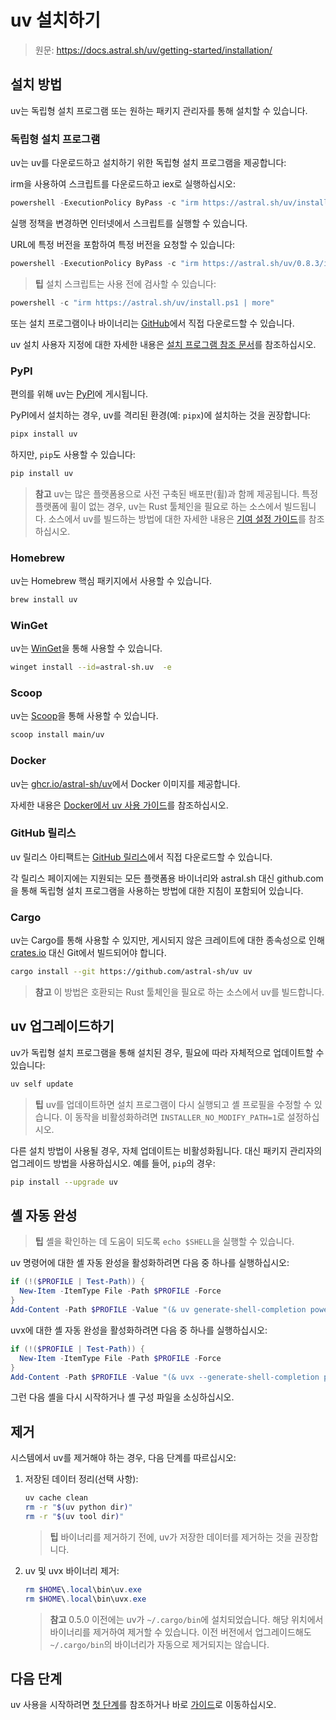 # uv 설치하기

> 원문: <https://docs.astral.sh/uv/getting-started/installation/>

## 설치 방법

uv는 독립형 설치 프로그램 또는 원하는 패키지 관리자를 통해 설치할 수 있습니다.

### 독립형 설치 프로그램

uv는 uv를 다운로드하고 설치하기 위한 독립형 설치 프로그램을 제공합니다:

irm을 사용하여 스크립트를 다운로드하고 iex로 실행하십시오:

```powershell
powershell -ExecutionPolicy ByPass -c "irm https://astral.sh/uv/install.ps1 | iex"
```

실행 정책을 변경하면 인터넷에서 스크립트를 실행할 수 있습니다.

URL에 특정 버전을 포함하여 특정 버전을 요청할 수 있습니다:

```powershell
powershell -ExecutionPolicy ByPass -c "irm https://astral.sh/uv/0.8.3/install.ps1 | iex"
```

> **팁**
> 설치 스크립트는 사용 전에 검사할 수 있습니다:

```powershell
powershell -c "irm https://astral.sh/uv/install.ps1 | more"
```

또는 설치 프로그램이나 바이너리는 [GitHub](https://github.com/astral-sh/uv/releases)에서 직접 다운로드할 수 있습니다.

uv 설치 사용자 지정에 대한 자세한 내용은 [설치 프로그램 참조 문서](../../reference/installer/)를 참조하십시오.

### PyPI

편의를 위해 uv는 [PyPI](https://pypi.org/project/uv/)에 게시됩니다.

PyPI에서 설치하는 경우, uv를 격리된 환경(예: `pipx`)에 설치하는 것을 권장합니다:

```bash
pipx install uv
```

하지만, `pip`도 사용할 수 있습니다:

```bash
pip install uv
```

> **참고**
> uv는 많은 플랫폼용으로 사전 구축된 배포판(휠)과 함께 제공됩니다. 특정 플랫폼에 휠이 없는 경우, uv는 Rust 툴체인을 필요로 하는 소스에서 빌드됩니다. 소스에서 uv를 빌드하는 방법에 대한 자세한 내용은 [기여 설정 가이드](https://github.com/astral-sh/uv/blob/main/CONTRIBUTING.md#setup)를 참조하십시오.

### Homebrew

uv는 Homebrew 핵심 패키지에서 사용할 수 있습니다.

```bash
brew install uv
```

### WinGet

uv는 [WinGet](https://winstall.app/apps/astral-sh.uv)을 통해 사용할 수 있습니다.

```bash
winget install --id=astral-sh.uv  -e
```

### Scoop

uv는 [Scoop](https://scoop.sh/#/apps?q=uv)을 통해 사용할 수 있습니다.

```bash
scoop install main/uv
```

### Docker

uv는 [ghcr.io/astral-sh/uv](https://github.com/astral-sh/uv/pkgs/container/uv)에서 Docker 이미지를 제공합니다.

자세한 내용은 [Docker에서 uv 사용 가이드](../../guides/integration/docker/)를 참조하십시오.

### GitHub 릴리스

uv 릴리스 아티팩트는 [GitHub 릴리스](https://github.com/astral-sh/uv/releases)에서 직접 다운로드할 수 있습니다.

각 릴리스 페이지에는 지원되는 모든 플랫폼용 바이너리와 astral.sh 대신 github.com을 통해 독립형 설치 프로그램을 사용하는 방법에 대한 지침이 포함되어 있습니다.

### Cargo

uv는 Cargo를 통해 사용할 수 있지만, 게시되지 않은 크레이트에 대한 종속성으로 인해 [crates.io](https://crates.io) 대신 Git에서 빌드되어야 합니다.

```bash
cargo install --git https://github.com/astral-sh/uv uv
```

> **참고**
> 이 방법은 호환되는 Rust 툴체인을 필요로 하는 소스에서 uv를 빌드합니다.

## uv 업그레이드하기

uv가 독립형 설치 프로그램을 통해 설치된 경우, 필요에 따라 자체적으로 업데이트할 수 있습니다:

```bash
uv self update
```

> **팁**
> uv를 업데이트하면 설치 프로그램이 다시 실행되고 셸 프로필을 수정할 수 있습니다. 이 동작을 비활성화하려면 `INSTALLER_NO_MODIFY_PATH=1`로 설정하십시오.

다른 설치 방법이 사용될 경우, 자체 업데이트는 비활성화됩니다. 대신 패키지 관리자의 업그레이드 방법을 사용하십시오. 예를 들어, `pip`의 경우:

```bash
pip install --upgrade uv
```

## 셸 자동 완성

> **팁**
> 셸을 확인하는 데 도움이 되도록 `echo $SHELL`을 실행할 수 있습니다.

uv 명령어에 대한 셸 자동 완성을 활성화하려면 다음 중 하나를 실행하십시오:

```powershell
if (!($PROFILE | Test-Path)) {
  New-Item -ItemType File -Path $PROFILE -Force
}
Add-Content -Path $PROFILE -Value "(& uv generate-shell-completion powershell) | Out-String | Invoke-Expression"
```

uvx에 대한 셸 자동 완성을 활성화하려면 다음 중 하나를 실행하십시오:

```powershell
if (!($PROFILE | Test-Path)) {
  New-Item -ItemType File -Path $PROFILE -Force
}
Add-Content -Path $PROFILE -Value "(& uvx --generate-shell-completion powershell) | Out-String | Invoke-Expression"
```

그런 다음 셸을 다시 시작하거나 셸 구성 파일을 소싱하십시오.

## 제거

시스템에서 uv를 제거해야 하는 경우, 다음 단계를 따르십시오:

1.  저장된 데이터 정리(선택 사항):

    ```bash
    uv cache clean
    rm -r "$(uv python dir)"
    rm -r "$(uv tool dir)"
    ```

    > **팁**
    > 바이너리를 제거하기 전에, uv가 저장한 데이터를 제거하는 것을 권장합니다.

2.  uv 및 uvx 바이너리 제거:

    ```powershell
    rm $HOME\.local\bin\uv.exe
    rm $HOME\.local\bin\uvx.exe
    ```

    > **참고**
    > 0.5.0 이전에는 uv가 `~/.cargo/bin`에 설치되었습니다. 해당 위치에서 바이너리를 제거하여 제거할 수 있습니다. 이전 버전에서 업그레이드해도 `~/.cargo/bin`의 바이너리가 자동으로 제거되지는 않습니다.

## 다음 단계

uv 사용을 시작하려면 [첫 단계](../first-steps/)를 참조하거나 바로 [가이드](../../guides/)로 이동하십시오.
